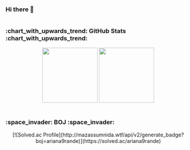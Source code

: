 ### Hi there 👋

<!--
**ariana9rande/ariana9rande** is a ✨ _special_ ✨ repository because its `README.md` (this file) appears on your GitHub profile.

Here are some ideas to get you started:

- 🔭 I’m currently working on ...
- 🌱 I’m currently learning ...
- 👯 I’m looking to collaborate on ...
- 🤔 I’m looking for help with ...
- 💬 Ask me about ...
- 📫 How to reach me: ...
- 😄 Pronouns: ...
- ⚡ Fun fact: ...
-->

#
<h3>:chart_with_upwards_trend: GitHub Stats :chart_with_upwards_trend:   </h3>
  
<p align="center">
  <img height="150em" src="https://github-readme-stats.vercel.app/api?username=ariana9rande&show_icons=true&include_all_commits=true&theme=dracula">
  <img height="150em" src="https://github-readme-stats.vercel.app/api/top-langs/?username=ariana9rande&layout=compact&theme=vue">
</p>

#
  
<h3>:space_invader: BOJ :space_invader:</h3>

<div align="center">
  [![Solved.ac Profile](http://mazassumnida.wtf/api/v2/generate_badge?boj=ariana9rande)](https://solved.ac/ariana9rande) 
</div>
